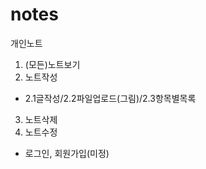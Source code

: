 # notes

개인노트
1. (모든)노트보기
2. 노트작성
- 2.1글작성/2.2파일업로드(그림)/2.3항목별목록
3. 노트삭제
4. 노트수정



- 로그인, 회원가입(미정)



